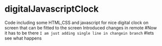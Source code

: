 # digitalJavascriptClock
Code including some HTML,CSS and javascript for nice digital clock on screen that can be fitted to the screen
Introduced changes in remote
#Now it has to be there
``I am just adding single line in changein branch``
#lets see what happens